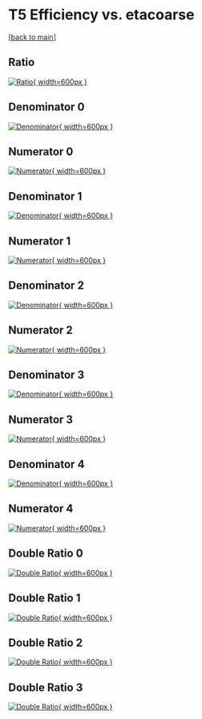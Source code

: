 # T5 Efficiency vs. etacoarse

[[back to main](./)]



## Ratio

[![Ratio](../mtv/var/T5_loweta_0_0_eff_etacoarse.png){ width=600px }](../mtv/var/T5_loweta_0_0_eff_etacoarse.pdf)

## Denominator 0

[![Denominator](../mtv/den/T5_loweta_0_0_eff_etacoarse_den0.png){ width=600px }](../mtv/den/T5_loweta_0_0_eff_etacoarse_den0.pdf)

## Numerator 0

[![Numerator](../mtv/num/T5_loweta_0_0_eff_etacoarse_num0.png){ width=600px }](../mtv/num/T5_loweta_0_0_eff_etacoarse_num0.pdf)

## Denominator 1

[![Denominator](../mtv/den/T5_loweta_0_0_eff_etacoarse_den1.png){ width=600px }](../mtv/den/T5_loweta_0_0_eff_etacoarse_den1.pdf)

## Numerator 1

[![Numerator](../mtv/num/T5_loweta_0_0_eff_etacoarse_num1.png){ width=600px }](../mtv/num/T5_loweta_0_0_eff_etacoarse_num1.pdf)

## Denominator 2

[![Denominator](../mtv/den/T5_loweta_0_0_eff_etacoarse_den2.png){ width=600px }](../mtv/den/T5_loweta_0_0_eff_etacoarse_den2.pdf)

## Numerator 2

[![Numerator](../mtv/num/T5_loweta_0_0_eff_etacoarse_num2.png){ width=600px }](../mtv/num/T5_loweta_0_0_eff_etacoarse_num2.pdf)

## Denominator 3

[![Denominator](../mtv/den/T5_loweta_0_0_eff_etacoarse_den3.png){ width=600px }](../mtv/den/T5_loweta_0_0_eff_etacoarse_den3.pdf)

## Numerator 3

[![Numerator](../mtv/num/T5_loweta_0_0_eff_etacoarse_num3.png){ width=600px }](../mtv/num/T5_loweta_0_0_eff_etacoarse_num3.pdf)

## Denominator 4

[![Denominator](../mtv/den/T5_loweta_0_0_eff_etacoarse_den4.png){ width=600px }](../mtv/den/T5_loweta_0_0_eff_etacoarse_den4.pdf)

## Numerator 4

[![Numerator](../mtv/num/T5_loweta_0_0_eff_etacoarse_num4.png){ width=600px }](../mtv/num/T5_loweta_0_0_eff_etacoarse_num4.pdf)

## Double Ratio 0

[![Double Ratio](../mtv/ratio/T5_loweta_0_0_eff_etacoarse_ratio0.png){ width=600px }](../mtv/ratio/T5_loweta_0_0_eff_etacoarse_ratio0.pdf)

## Double Ratio 1

[![Double Ratio](../mtv/ratio/T5_loweta_0_0_eff_etacoarse_ratio1.png){ width=600px }](../mtv/ratio/T5_loweta_0_0_eff_etacoarse_ratio1.pdf)

## Double Ratio 2

[![Double Ratio](../mtv/ratio/T5_loweta_0_0_eff_etacoarse_ratio2.png){ width=600px }](../mtv/ratio/T5_loweta_0_0_eff_etacoarse_ratio2.pdf)

## Double Ratio 3

[![Double Ratio](../mtv/ratio/T5_loweta_0_0_eff_etacoarse_ratio3.png){ width=600px }](../mtv/ratio/T5_loweta_0_0_eff_etacoarse_ratio3.pdf)


